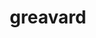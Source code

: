 ---
id: 971
title: greavard
types: [ghost]
image: https://raw.githubusercontent.com/PokeAPI/sprites/master/sprites/pokemon/971.png
---